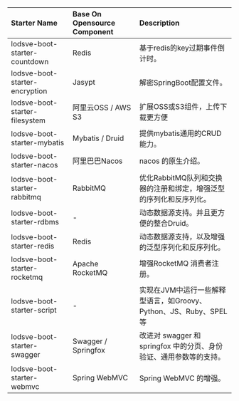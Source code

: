 | Starter Name                      | Base On Opensource Component  | Description                                               |
| :-----------------------------    | :---------------------------- | :-------------------------------------------------------- |
| lodsve-boot-starter-countdown     | Redis                         | 基于redis的key过期事件倒计时。                                |
| lodsve-boot-starter-encryption    | Jasypt                        | 解密SpringBoot配置文件。                                    |
| lodsve-boot-starter-filesystem    | 阿里云OSS / AWS S3             | 扩展OSS或S3组件，上传下载更方便                               |
| lodsve-boot-starter-mybatis       | Mybatis / Druid               | 提供mybatis通用的CRUD能力。                                  |
| lodsve-boot-starter-nacos         | 阿里巴巴Nacos                    | nacos 的原生介绍。                                          |
| lodsve-boot-starter-rabbitmq      | RabbitMQ                      | 优化RabbitMQ队列和交换器的注册和绑定，增强泛型的序列化和反序列化。  |
| lodsve-boot-starter-rdbms         | -                            | 动态数据源支持。并且更方便的整合Druid。                         |
| lodsve-boot-starter-redis         | Redis                        | 动态数据源支持，以及增强的泛型序列化和反序列化。                  |
| lodsve-boot-starter-rocketmq      | Apache RocketMQ                | 增强RocketMQ 消费者注册。                                    |
| lodsve-boot-starter-script        | -                            | 实现在JVM中运行一些解释型语言，如Groovy、Python、JS、Ruby、SPEL等|
| lodsve-boot-starter-swagger       | Swagger / Springfox            | 改进对 swagger 和 springfox 中的分页、身份验证、通用参数等的支持。|
| lodsve-boot-starter-webmvc        | Spring WebMVC                | Spring WebMVC 的增强。                                     |
